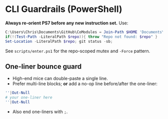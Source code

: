 <!-- status: stub; target: 150+ words -->
# CLI Guardrails (PowerShell)

**Always re-orient PS7 before any new instruction set.** Use:

```powershell
C:\Users\Chris\Documents\GitHub\CoModules = Join-Path $HOME 'Documents\GitHub\CoCivium'
if(!(Test-Path -LiteralPath $repo)){ throw "Repo not found: $repo" }
Set-Location -LiteralPath $repo; git status -sb;
```

See `scripts/enter.ps1` for the repo-scoped mutex and `-Force` pattern.


## One-liner bounce guard
- High-end mice can double-paste a single line.
- Prefer multi-line blocks; **or** add a no-op line before/after the one-liner:
```powershell
''|Out-Null
# your one-liner here
''|Out-Null
```
- Also end one-liners with `;`.


